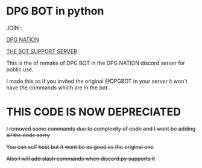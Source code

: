 # DPG BOT in python
JOIN :

[DPG NATION](https://discord.gg/A68YFtC)

[THE BOT SUPPORT SERVER](https://discord.gg/UyScNPRPU3)

This is the of remake of DPG BOT in the DPG NATION discord server for public use.

I made this as if you invited the original @DPGBOT in your server it won't have the commands which are in the bot.

# THIS CODE IS NOW DEPRECIATED
~~I removed some commands due to complexity of code and  I wont be adding all the code sorry~~


~~You can self host  but it wont be as good as the original one~~

~~Also I will add slash commands when discord.py supports it~~
